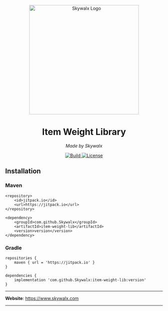 <p align="center">
<img src="https://i.imgur.com/gwI0AqH.png" alt="Skywalx Logo" width="350" height="350"/>
</p>
<h1 align="center">Item Weight Library</h1>
<p align="center">
<i>Made by Skywalx</i>
</p>
<p align="center">
<a href="https://github.com/Skywalx/item-weight-lib/actions" target="_blank">
    <img src="https://github.com/Skywalx/item-weight-lib/actions/workflows/gradle.yml/badge.svg" alt="Build"/>
</a>
<a href="https://github.com/Skywalx/item-weight-lib/blob/main/LICENSE" target="_blank">
    <img src="https://img.shields.io/github/license/Skywalx/item-weight-lib" alt="License"/>
</a>
</p>

## Installation
<h3>Maven</h3>

```
<repository>
    <id>jitpack.io</id>
    <url>https://jitpack.io</url>
</repository>
```

```
<dependency>
    <groupId>com.github.Skywalx</groupId>
    <artifactId>item-weight-lib</artifactId>
    <version>version</version>
</dependency>
```

<h3>Gradle</h3>

```
repositories {
    maven { url = 'https://jitpack.io' } 
}

dependencies {
    implementation 'com.github.Skywalx:item-weight-lib:version'
}
```

---

**Website**: https://www.skywalx.com

---

